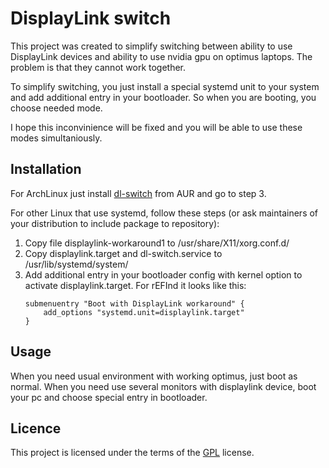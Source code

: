 # DisplayLink switch

This project was created to simplify switching between ability to use DisplayLink devices and ability to use nvidia gpu on optimus laptops. The problem is that they cannot work together.

To simplify switching, you just install a special systemd unit to your system and add additional entry in your bootloader.
So when you are booting, you choose needed mode.

I hope this inconvinience will be fixed and you will be able to use these modes simultaniously.

## Installation

For ArchLinux just install [dl-switch](https://aur.archlinux.org/packages/dl-switch/) from AUR and go to step 3.

For other Linux that use systemd, follow these steps (or ask maintainers of your distribution to include package to repository):
1. Copy file displaylink-workaround1 to /usr/share/X11/xorg.conf.d/
2. Copy displaylink.target and dl-switch.service to /usr/lib/systemd/system/
3. Add additional entry in your bootloader config with kernel option to activate displaylink.target. For rEFInd it looks like this:
    ```
    submenuentry "Boot with DisplayLink workaround" {
        add_options "systemd.unit=displaylink.target"
    }
    ```

## Usage

When you need usual environment with working optimus, just boot as normal.
When you need use several monitors with displaylink device, boot your pc and choose special entry in bootloader.

## Licence

This project is licensed under the terms of the [GPL](http://www.gnu.org/licenses/gpl.html) license.

